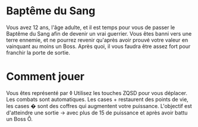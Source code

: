 # Baptême du Sang

Vous avez 12 ans, l'âge adulte, et il est temps pour vous de passer le Baptême du Sang afin de devenir un vrai guerrier. 
Vous êtes banni vers une terre ennemie, et ne pourrez revenir qu'après avoir prouvé votre valeur en vainquant au moins un Boss. Après quoi, il vous faudra être assez fort pour franchir la porte de sortie. 

# Comment jouer

Vous êtes représenté par ◊
Utilisez les touches ZQSD pour vous déplacer. Les combats sont automatiques. Les cases + restaurent des points de vie, les cases � sont des coffres qui augmentent votre puissance.
L'objectif est d'atteindre une sortie → avec plus de 15 de puissance et après avoir battu un Boss Ŏ.
